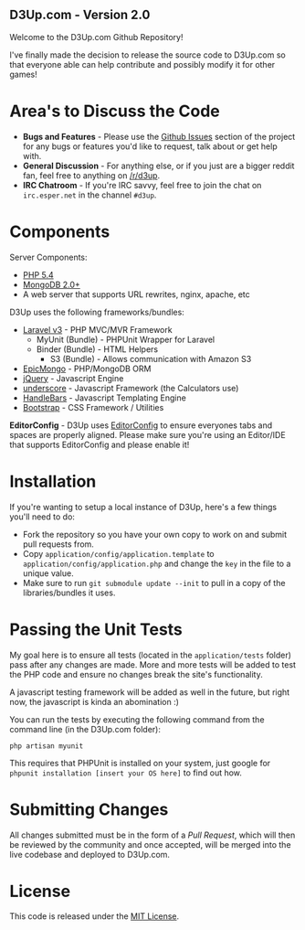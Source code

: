 D3Up.com - Version 2.0
---

Welcome to the D3Up.com Github Repository!

I've finally made the decision to release the source code to D3Up.com so that everyone able can help contribute and possibly modify it for other games!

Area's to Discuss the Code
===

- **Bugs and Features** - Please use the [Github Issues](https://github.com/aaroncox/D3Up.com/issues) section of the project for any bugs or features you'd like to request, talk about or get help with.
- **General Discussion** - For anything else, or if you just are a bigger reddit fan, feel free to anything on [/r/d3up](http://reddit.com/r/d3up).
- **IRC Chatroom** - If you're IRC savvy, feel free to join the chat on `irc.esper.net` in the channel `#d3up`.

Components
===

Server Components:

- [PHP 5.4](http://php.net)
- [MongoDB 2.0+](http://mongodb.org)
- A web server that supports URL rewrites, nginx, apache, etc

D3Up uses the following frameworks/bundles:

- [Laravel v3](http://laravel.com) - PHP MVC/MVR Framework
  - MyUnit (Bundle) - PHPUnit Wrapper for Laravel
  - Binder (Bundle) - HTML Helpers
	- S3 (Bundle) - Allows communication with Amazon S3
- [EpicMongo](http://github.com/aaroncox/epicmongo) - PHP/MongoDB ORM
- [jQuery](http://jquery.com) - Javascript Engine
- [underscore](http://underscorejs.org) - Javascript Framework (the Calculators use)
- [HandleBars](http://handlebarsjs.com) - Javascript Templating Engine
- [Bootstrap](twitter.github.com/bootstrap/base-css.html) - CSS Framework / Utilities

**EditorConfig** - D3Up uses [EditorConfig](http://editorconfig.org) to ensure everyones tabs and spaces are properly aligned. Please make sure you're using an Editor/IDE that supports EditorConfig and please enable it!

Installation
===

If you're wanting to setup a local instance of D3Up, here's a few things you'll need to do:

- Fork the repository so you have your own copy to work on and submit pull requests from.
- Copy `application/config/application.template` to `application/config/application.php` and change the `key` in the file to a unique value.
- Make sure to run `git submodule update --init` to pull in a copy of the libraries/bundles it uses.

Passing the Unit Tests
===

My goal here is to ensure all tests (located in the `application/tests` folder) pass after any changes are made. More and more tests will be added to test the PHP code and ensure no changes break the site's functionality.

A javascript testing framework will be added as well in the future, but right now, the javascript is kinda an abomination :)

You can run the tests by executing the following command from the command line (in the D3Up.com folder):

`php artisan myunit`

This requires that PHPUnit is installed on your system, just google for `phpunit installation [insert your OS here]` to find out how.

Submitting Changes
===

All changes submitted must be in the form of a *Pull Request*, which will then be reviewed by the community and once accepted, will be merged into the live codebase and deployed to D3Up.com.

License
===

This code is released under the [MIT License](/aaroncox/D3Up.com/blob/master/license.txt).